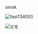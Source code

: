 omok

![fast134053](https://user-images.githubusercontent.com/72291472/128621175-764d318d-e52c-4a59-8a17-e9641176b69a.gif)

![오목](https://user-images.githubusercontent.com/72291472/128621434-29b1da39-95cf-4ddc-aaaf-957062d4015f.jpg)
